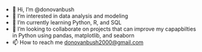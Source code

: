 - 👋 Hi, I’m @donovanbush
- 👀 I’m interested in data analysis and modeling
- 🌱 I’m currently learning Python, R, and SQL
- 💞️ I’m looking to collaborate on projects that can improve my capapbilties in Python using pandas, matplotlib, and seaborn
- 📫 How to reach me donovanbush2000@gmail.com

<!---
donovanbush/donovanbush is a ✨ special ✨ repository because its `README.md` (this file) appears on your GitHub profile.
You can click the Preview link to take a look at your changes.
--->
